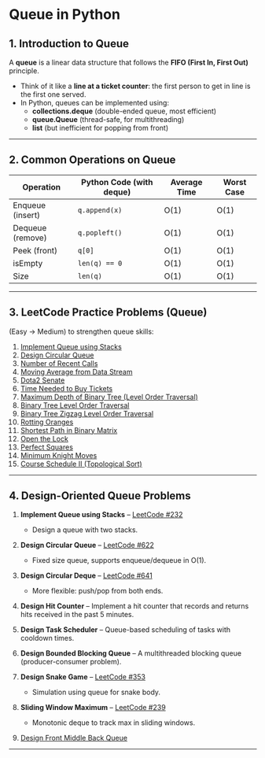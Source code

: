 # Queue in Python

## 1. Introduction to Queue
A **queue** is a linear data structure that follows the **FIFO (First In, First Out)** principle.  
- Think of it like a **line at a ticket counter**: the first person to get in line is the first one served.  
- In Python, queues can be implemented using:
  - **collections.deque** (double-ended queue, most efficient)
  - **queue.Queue** (thread-safe, for multithreading)
  - **list** (but inefficient for popping from front)

---

## 2. Common Operations on Queue

| Operation        | Python Code (with deque)       | Average Time | Worst Case |
|------------------|--------------------------------|--------------|------------|
| Enqueue (insert) | `q.append(x)`                  | O(1)         | O(1)       |
| Dequeue (remove) | `q.popleft()`                  | O(1)         | O(1)       |
| Peek (front)     | `q[0]`                         | O(1)         | O(1)       |
| isEmpty          | `len(q) == 0`                  | O(1)         | O(1)       |
| Size             | `len(q)`                       | O(1)         | O(1)       |

---

## 3. LeetCode Practice Problems (Queue)

(Easy → Medium) to strengthen queue skills:

1. [Implement Queue using Stacks](https://leetcode.com/problems/implement-queue-using-stacks/)  
2. [Design Circular Queue](https://leetcode.com/problems/design-circular-queue/)  
3. [Number of Recent Calls](https://leetcode.com/problems/number-of-recent-calls/)  
4. [Moving Average from Data Stream](https://leetcode.com/problems/moving-average-from-data-stream/)  
5. [Dota2 Senate](https://leetcode.com/problems/dota2-senate/)  
6. [Time Needed to Buy Tickets](https://leetcode.com/problems/time-needed-to-buy-tickets/)  
7. [Maximum Depth of Binary Tree (Level Order Traversal)](https://leetcode.com/problems/maximum-depth-of-binary-tree/)  
8. [Binary Tree Level Order Traversal](https://leetcode.com/problems/binary-tree-level-order-traversal/)  
9. [Binary Tree Zigzag Level Order Traversal](https://leetcode.com/problems/binary-tree-zigzag-level-order-traversal/)  
10. [Rotting Oranges](https://leetcode.com/problems/rotting-oranges/)  
11. [Shortest Path in Binary Matrix](https://leetcode.com/problems/shortest-path-in-binary-matrix/)  
12. [Open the Lock](https://leetcode.com/problems/open-the-lock/)  
13. [Perfect Squares](https://leetcode.com/problems/perfect-squares/)  
14. [Minimum Knight Moves](https://leetcode.com/problems/minimum-knight-moves/)  
15. [Course Schedule II (Topological Sort)](https://leetcode.com/problems/course-schedule-ii/)  

---

## 4. Design-Oriented Queue Problems

1. **Implement Queue using Stacks** – [LeetCode #232](https://leetcode.com/problems/implement-queue-using-stacks/)  
   - Design a queue with two stacks.  

2. **Design Circular Queue** – [LeetCode #622](https://leetcode.com/problems/design-circular-queue/)  
   - Fixed size queue, supports enqueue/dequeue in O(1).  

3. **Design Circular Deque** – [LeetCode #641](https://leetcode.com/problems/design-circular-deque/)  
   - More flexible: push/pop from both ends.  

4. **Design Hit Counter** – Implement a hit counter that records and returns hits received in the past 5 minutes.  

5. **Design Task Scheduler** – Queue-based scheduling of tasks with cooldown times.  

6. **Design Bounded Blocking Queue** – A multithreaded blocking queue (producer-consumer problem).  

7. **Design Snake Game** – [LeetCode #353](https://leetcode.com/problems/design-snake-game/)  
   - Simulation using queue for snake body.  

8. **Sliding Window Maximum** – [LeetCode #239](https://leetcode.com/problems/sliding-window-maximum/)  
   - Monotonic deque to track max in sliding windows.
   
9. [Design Front Middle Back Queue](https://leetcode.com/problems/design-front-middle-back-queue/)  

---